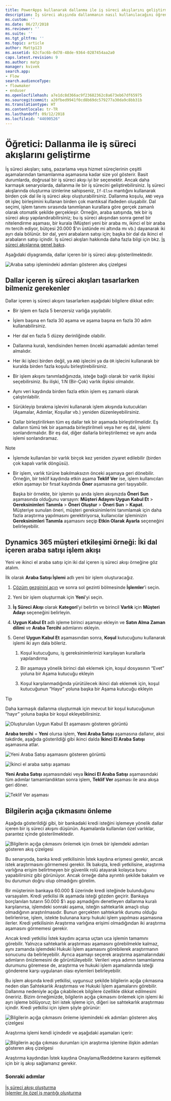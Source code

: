 ```yaml
---
title: PowerApps kullanarak dallanma ile iş süreci akışlarını geliştirme | MicrosoftDocs
description: İş süreci akışında dallanmanın nasıl kullanılacağını öğrenin
ms.custom: ''
ms.date: 06/27/2018
ms.reviewer: ''
ms.suite: ''
ms.tgt_pltfrm: ''
ms.topic: article
author: Mattp123
ms.assetid: 62cfac6b-0d78-48de-9364-0287454aa2a0
caps.latest.revision: 9
ms.author: matp
manager: kvivek
search.app:
- Flow
search.audienceType:
- flowmaker
- enduser
ms.openlocfilehash: a7e1dc8d366ac9f23682362c8a673eb67df65975
ms.sourcegitcommit: a20fbed9941f0cd8b69dc579277a30da9c8bb31b
ms.translationtype: HT
ms.contentlocale: tr-TR
ms.lasthandoff: 09/12/2018
ms.locfileid: "44690526"
---
```

# <a name="tutorial-enhance-business-process-flows-with-branching"></a>Öğretici: Dallanma ile iş süreci akışlarını geliştirme

İş süreci akışları; satış, pazarlama veya hizmet süreçlerinin çeşitli aşamalarından tamamlanma aşamasına kadar size yol gösterir. Basit durumlarda, doğrusal bir iş süreci akışı iyi bir seçenektir. Ancak daha karmaşık senaryolarda, dallanma ile bir iş sürecini geliştirebilirsiniz. İş süreci akışlarında oluşturma izinlerine sahipseniz, `If-Else` mantığını kullanarak birden çok dal ile iş süreci akışı oluşturabilirsiniz. Dallanma koşulu, `AND` veya `OR` işleç birleşimini kullanan birden çok mantıksal ifadeden oluşabilir. Dal seçimi, işlem tanımı sırasında tanımlanan kurallara göre gerçek zamanlı olarak otomatik şekilde gerçekleşir. Örneğin, araba satışında, tek bir iş süreci akışı yapılandırabilirsiniz; bu iş süreci akışından sonra genel bir nitelendirme aşaması, bir kurala (Müşteri yeni bir araba mı, ikinci el bir araba mı tercih ediyor, bütçesi 20.000 $’ın üstünde mi altında mı vb.) dayanarak iki ayrı dala bölünür. bir dal, yeni arabaların satışı için; başka bir dal da ikinci el arabaların satışı içindir. İş süreci akışları hakkında daha fazla bilgi için bkz. [İş süreci akışlarına genel bakış](business-process-flows-overview.md).  
  
 Aşağıdaki diyagramda, dallar içeren bir iş süreci akışı gösterilmektedir.  
  
 ![Araba satışı işlemindeki adımları gösteren akış çizelgesi](media/example-car-sales-flow-chart.png "Araba satışı işlemindeki adımları gösteren akış çizelgesi")  
  
<a name="Points"></a>   
## <a name="what-you-need-to-know-when-designing-business-process-flows-with-branches"></a>Dallar içeren iş süreci akışları tasarlarken bilmeniz gerekenler  
 Dallar içeren iş süreci akışını tasarlarken aşağıdaki bilgilere dikkat edin:  
  
-   Bir işlem en fazla 5 benzersiz varlığa yayılabilir.  
  
-   İşlem başına en fazla 30 aşama ve aşama başına en fazla 30 adım kullanabilirsiniz.  
  
-   Her dal en fazla 5 düzey derinliğinde olabilir.  
  
-   Dallanma kuralı, kendisinden hemen önceki aşamadaki adımları temel almalıdır.  
  
-   Her iki işleci birden değil, ya `AND` işlecini ya da `OR` işlecini kullanarak bir kuralda birden fazla koşulu birleştirebilirsiniz.  
  
-   Bir işlem akışını tanımladığınızda, isteğe bağlı olarak bir varlık ilişkisi seçebilirsiniz. Bu ilişki, 1:N (Bir-Çok) varlık ilişkisi olmalıdır.  
  
-   Aynı veri kaydında birden fazla etkin işlem eş zamanlı olarak çalıştırılabilir.  
  
-   Sürükleyip bırakma işlevini kullanarak işlem akışında kutucukları (Aşamalar, Adımlar, Koşullar vb.) yeniden düzenleyebilirsiniz.  
  
-   Dallar birleştirilirken tüm eş dallar tek bir aşamada birleştirilmelidir. Eş dalların tümü tek bir aşamada birleştirilmeli veya her eş dal, işlemi sonlandırmalıdır. Bir eş dal, diğer dallarla birleştirilemez ve aynı anda işlemi sonlandıramaz.  
  
> [!NOTE]
> - İşlemde kullanılan bir varlık birçok kez yeniden ziyaret edilebilir (birden çok kapalı varlık döngüsü).  
> - Bir işlem, varlık türüne bakılmaksızın önceki aşamaya geri dönebilir. Örneğin, bir teklif kaydında etkin aşama **Teklif Ver** ise, işlem kullanıcıları etkin aşamayı bir fırsat kaydında **Öner** aşamasına geri taşıyabilir.  
>   
>   Başka bir örnekte, bir işlemin şu anda işlem akışınızda **Öneri Sun** aşamasında olduğunu varsayın: **Müşteri Adayını Uygun Kabul Et** > **Gereksinimleri Tanımla** > **Öneri Oluştur** > **Öneri Sun** > **Kapat**. Müşteriye sunulan öneri, müşteri gereksinimlerini tanımlamak için daha fazla araştırma yapılmasını gerektiriyorsa, kullanıcılar işleminizin **Gereksinimleri Tanımla** aşamasını seçip **Etkin Olarak Ayarla** seçeneğini belirleyebilir.  
  
<a name="CarSelling365"></a>   
## <a name="dynamics-365-customer-engagement-example-car-selling-process-flow-with-two-branches"></a>Dynamics 365 müşteri etkileşimi örneği: İki dal içeren araba satışı işlem akışı
 
Yeni ve ikinci el araba satışı için iki dal içeren iş süreci akışı örneğine göz atalım.  
  
 İlk olarak **Araba Satışı İşlemi** adlı yeni bir işlem oluşturacağız.  
  
1.  [Çözüm gezginini açın](/powerapps/maker/model-driven-apps/advanced-navigation#solution-explorer) ve sonra sol gezinti bölmesinde **İşlemler**’i seçin.  
  
2.  Yeni bir işlem oluşturmak için **Yeni**’yi seçin.  
  
3.  **İş Süreci Akışı** olarak **Kategori**’yi belirtin ve birincil **Varlık** için **Müşteri Adayı** seçeneğini belirleyin.  
  
4.  **Uygun Kabul Et** adlı işleme birinci aşamayı ekleyin ve **Satın Alma Zaman dilimi** ve **Araba Tercihi** adımlarını ekleyin.  
  
5.  Genel **Uygun Kabul Et** aşamasından sonra, **Koşul** kutucuğunu kullanarak işlemi iki ayrı dala böleriz.  
  
    1.  Koşul kutucuğunu, iş gereksinimlerinizi karşılayan kurallarla yapılandırma  
  
    2.  Bir aşamaya yönelik birinci dalı eklemek için, koşul dosyasının “Evet” yoluna bir Aşama kutucuğu ekleyin  
  
    3.  Koşul karşılanmadığında yürütülecek ikinci dalı eklemek için, koşul kutucuğunun “Hayır” yoluna başka bir Aşama kutucuğu ekleyin  
  
> [!TIP]
>  Daha karmaşık dallanma oluşturmak için mevcut bir koşul kutucuğunun “hayır” yoluna başka bir koşul ekleyebilirsiniz.  
  
 ![Oluşturulan Uygun Kabul Et aşamasını gösteren görüntü](media/example-car-sales-qualify-stage.JPG "Oluşturulan Uygun Kabul Et aşamasını gösteren görüntü")  
  
 **Araba tercihi** = **Yeni** olursa işlem, **Yeni Araba Satışı** aşamasına dallanır, aksi takdirde, aşağıda gösterildiği gibi ikinci dalda **İkinci El Araba Satışı** aşamasına atlar.  
  
 ![Yeni Araba Satışı aşamasını gösteren görüntü](media/example-car-sales-new-stage-1.JPG "Yeni Araba Satışı aşamasını gösteren görüntü")  
  
 ![İkinci el araba satışı aşaması](media/example-car-sales-pre-owned-stage.JPG "İkinci el araba satışı aşaması")  
  
 **Yeni Araba Satışı** aşamasındaki veya **İkinci El Araba Satışı** aşamasındaki tüm adımlar tamamlandıktan sonra işlem, **Teklif Ver** aşaması ile ana akışa geri döner.  
  
 ![Teklif Ver aşaması](media/example-car-sales-deliver-quote-stage.JPG "Teklif Ver aşaması")  
  
<a name="PreventInformation"></a>   
## <a name="prevent-information-disclosure"></a>Bilgilerin açığa çıkmasını önleme  
 Aşağıda gösterildiği gibi, bir bankadaki kredi isteğini işlemeye yönelik dallar içeren bir iş süreci akışını düşünün. Aşamalarda kullanılan özel varlıklar, parantez içinde gösterilmektedir.  
  
 ![Bilgilerin açığa çıkmasını önlemek için örnek bir işlemdeki adımları gösteren akış çizelgesi](media/example-car-sales-flow-chart-process-prevent-information-disclosure.png "Bilgilerin açığa çıkmasını önlemek için örnek bir işlemdeki adımları gösteren akış çizelgesi")  
  
 Bu senaryoda, banka kredi yetkilisinin İstek kaydına erişmesi gerekir, ancak istek araştırmasını görmemesi gerekir. İlk bakışta, kredi yetkilisine, araştırma varlığına erişim belirtmeyen bir güvenlik rolü atayarak kolayca bunu yapabilirsiniz gibi görünüyor. Ancak örneğe daha ayrıntılı şekilde bakalım ve bu durumun doğru olup olmadığını görelim.  
  
 Bir müşterinin bankaya 60.000 $ üzerinde kredi isteğinde bulunduğunu varsayalım. Kredi yetkilisi ilk aşamada isteği gözden geçirir. Bankaya borçlanılan tutarın 50.000 $’ı aşıp aşmadığını denetleyen dallanma kuralı karşılanırsa, işlemdeki sonraki aşama, isteğin sahtekarlık amaçlı olup olmadığının araştırılmasıdır. Bunun gerçekten sahtekarlık durumu olduğu belirlenirse, işlem, istekte bulunana karşı hukuki işlem yapılması aşamasına ilerler. Kredi yetkilisinin Araştırma varlığına erişimi olmadığından iki araştırma aşamasını görmemesi gerekir.  
  
 Ancak kredi yetkilisi İstek kaydını açarsa uçtan uca işlemin tamamını görebilir. Yalnızca sahtekarlık araştırması aşamasını görebilmekle kalmaz, aynı zamanda işlemdeki Hukuki İşlem aşamasını görebilerek araştırmanın sonucunu da belirleyebilir. Ayrıca aşamayı seçerek araştırma aşamalarındaki adımların önizlemesini de görüntüleyebilir. Verileri veya adımın tamamlanma durumunu göremese de, araştırma ve hukuki işlem aşamalarında isteği gönderene karşı uygulanan olası eylemleri belirleyebilir.  
  
 Bu işlem akışında kredi yetkilisi, uygunsuz şekilde bilgilerin açığa çıkmasına neden olan Sahtekarlık Araştırması ve Hukuki İşlem aşamalarını görebilir. Dallanma nedeniyle açığa çıkabilecek bilgilere özellikle dikkat edilmesini öneririz. Bizim örneğimizde, bilgilerin açığa çıkmasını önlemek için işlemi iki ayrı işleme bölüyoruz; biri istek işleme için, diğeri ise sahtekarlık araştırması içindir. Kredi yetkilisi için işlem şöyle görünür:  
  
 ![Bilgilerin açığa çıkmasını önleme işlemindeki ek adımları gösteren akış çizelgesi](media/example-car-sales-flow-chart-additional-steps-prevent-information-disclosure.png "Bilgilerin açığa çıkmasını önleme işlemindeki ek adımları gösteren akış çizelgesi")  
  
 Araştırma işlemi kendi içindedir ve aşağıdaki aşamaları içerir:  
  
 ![Bilgilerin açığa çıkması durumları için araştırma işlemine ilişkin adımları gösteren akış çizelgesi](media/example-car-sales-flow-chart-investigation-information-disclosure-case.png "Bilgilerin açığa çıkması durumları için araştırma işlemine ilişkin adımları gösteren akış çizelgesi")  
  
 Araştırma kaydından İstek kaydına Onaylama/Reddetme kararını eşitlemek için bir iş akışı sağlamanız gerekir.  
  
### <a name="next-steps"></a>Sonraki adımlar  
 [İş süreci akışı oluşturma](create-business-process-flow.md)   
 [İşlemler ile özel iş mantığı oluşturma](guide-staff-through-common-tasks-processes.md)   
 
